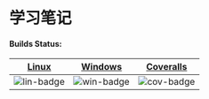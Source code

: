 # 学习笔记 #

#### Builds Status:
| [Linux][lin-link] | [Windows][win-link] | [Coveralls][cov-link] |
| :---------------: | :-----------------: | :-------------------: |
| ![lin-badge]      | ![win-badge]        | ![cov-badge]          |

[lin-badge]: https://travis-ci.com/wangkun611/machine_learning.svg?branch=master "Travis build status"
[lin-link]:  https://travis-ci.com/wangkun611/machine_learning "Travis build status"
[win-badge]: https://ci.appveyor.com/api/projects/status/ur6hatnygoc1q3u8?svg=true
 "AppVeyor build status"
[win-link]:  https://ci.appveyor.com/project/wangkun611/machine-learning/branch/master "AppVeyor build status"
[cov-badge]: https://coveralls.io/repos/github/wangkun611/machine_learning/badge.svg?branch=master "Coveralls coverage"
[cov-link]:  https://coveralls.io/github/wangkun611/machine_learning?branch=master "Coveralls coverage"
